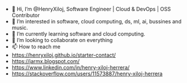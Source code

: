 - 👋 Hi, I’m @HenryXiloj, Software Engineer | Cloud & DevOps | OSS Contributor
- 👀 I’m interested in software, cloud computing, ds, ml, ai, bussines and music. 
- 🌱 I’m currently learning software and cloud computing.
- 💞️ I’m looking to collaborate on everything
- 📫 How to reach me
- https://henryxiloj.github.io/starter-contact/
- https://jarmx.blogspot.com/
- https://www.linkedin.com/in/henry-xiloj-herrera/
- https://stackoverflow.com/users/11573887/henry-xiloj-herrera
  
<!---
HenryXiloj/HenryXiloj is a ✨ special ✨ repository because its `README.md` (this file) appears on your GitHub profile.
You can click the Preview link to take a look at your changes.
--->
